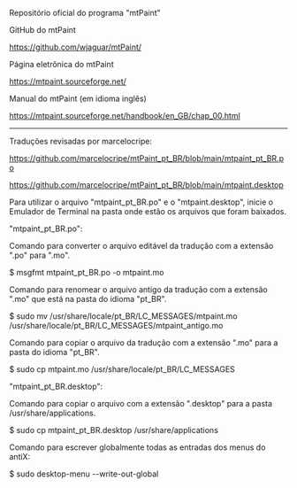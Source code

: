 Repositório oficial do programa "mtPaint"


GitHub do mtPaint

https://github.com/wjaguar/mtPaint/


Página eletrônica do mtPaint

https://mtpaint.sourceforge.net/


Manual do mtPaint (em idioma inglês)

https://mtpaint.sourceforge.net/handbook/en_GB/chap_00.html


- - - - -


Traduções revisadas por marcelocripe:

https://github.com/marcelocripe/mtPaint_pt_BR/blob/main/mtpaint_pt_BR.po

https://github.com/marcelocripe/mtPaint_pt_BR/blob/main/mtpaint.desktop



Para utilizar o arquivo "mtpaint_pt_BR.po" e o "mtpaint.desktop", inicie o Emulador de Terminal na pasta onde estão os arquivos que foram baixados.

"mtpaint_pt_BR.po":

Comando para converter o arquivo editável da tradução com a extensão ".po" para ".mo".

$ msgfmt mtpaint_pt_BR.po -o mtpaint.mo

Comando para renomear o arquivo antigo da tradução com a extensão ".mo" que está na pasta do idioma "pt_BR".

$ sudo mv /usr/share/locale/pt_BR/LC_MESSAGES/mtpaint.mo /usr/share/locale/pt_BR/LC_MESSAGES/mtpaint_antigo.mo

Comando para copiar o arquivo da tradução com a extensão ".mo" para a pasta do idioma "pt_BR".

$ sudo cp mtpaint.mo /usr/share/locale/pt_BR/LC_MESSAGES



"mtpaint_pt_BR.desktop":

Comando para copiar o arquivo com a extensão ".desktop" para a pasta /usr/share/applications.

$ sudo cp mtpaint_pt_BR.desktop /usr/share/applications

Comando para escrever globalmente todas as entradas dos menus do antiX:

$ sudo desktop-menu --write-out-global
